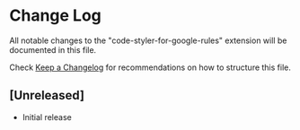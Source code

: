 # Change Log

All notable changes to the "code-styler-for-google-rules" extension will be documented in this file.

Check [Keep a Changelog](http://keepachangelog.com/) for recommendations on how to structure this file.

## [Unreleased]

- Initial release